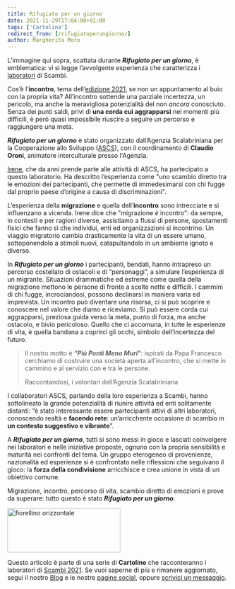 ```yaml
---
title: Rifugiato per un giorno
date: 2021-11-29T17:04:00+01:00
tags: ['Cartolina']
redirect_from: [/rifugiatoperungiorno/]
author: Margherita Moro
---
```

L’immagine qui sopra, scattata durante ***Rifugiato per un giorno***, è emblematica: vi si legge l’avvolgente esperienza che caratterizza i <a href="https://scambi.org/edizioni/scambi2021/galleria-laboratori/" target="_blank" rel="noreferrer noopener">laboratori</a> di Scambi.

Cos’è l’**incontro**, tema dell’<a href="https://scambi.org/edizioni/scambi2021/" target="_blank" rel="noreferrer noopener">edizione 2021</a>, se non un appuntamento al buio con la propria vita? All’incontro sottende una parziale incertezza, un pericolo, ma anche la meravigliosa potenzialità del non *ancora* conosciuto. Senza dei punti saldi, privi di **una corda cui aggrapparsi** nei momenti più difficili, è però quasi impossibile riuscire a seguire un percorso e raggiungere una meta.

***Rifugiato per un giorno*** è stato organizzato dall’Agenzia Scalabriniana per la Cooperazione allo Sviluppo (<a href="http://ascs.it" rel="noreferrer noopener" target="_blank">ASCS</a>), con il coordinamento di **Claudio Oroni**, animatore interculturale presso l'Agenzia.

<a href="https://scambi.org/author/irene/" rel="noreferrer noopener" target="_blank">Irene</a>, che da anni prende parte alle attività di ASCS, ha partecipato a questo laboratorio. Ha descritto l’esperienza come "uno scambio diretto tra le emozioni dei partecipanti, che permette di immedesimarsi con chi fugge dal proprio paese d’origine a causa di discriminazioni".

L’esperienza della **migrazione** e quella dell’**incontro** sono intrecciate e si influenzano a vicenda. Irene dice che "migrazione *è* incontro": da sempre, in contesti e per ragioni diverse, assistiamo a flussi di persone, spostamenti fisici che fanno sì che individui, enti ed organizzazioni si incontrino. Un viaggio migratorio cambia drasticamente la vita di un essere umano, sottoponendolo a stimoli nuovi, catapultandolo in un ambiente ignoto e diverso.

In ***Rifugiato per un giorno*** i partecipanti, bendati, hanno intrapreso un percorso costellato di ostacoli e di “personaggi”, a simulare l’esperienza di un migrante. Situazioni drammatiche ed estreme come quella della migrazione mettono le persone di fronte a scelte nette e difficili. I cammini di chi fugge, incrociandosi, possono declinarsi in maniera varia ed imprevista. Un incontro può diventare una risorsa, ci si può scoprire e conoscere nel valore che diamo e riceviamo. Si può essere corda cui aggrapparsi, preziosa guida verso la meta, punto di forza, ma anche ostacolo, e bivio pericoloso. Quello che ci accomuna, in tutte le esperienze di vita, è quella bandana a coprirci gli occhi, simbolo dell’incertezza del futuro.

> Il nostro motto è **“*Più Ponti Meno Muri*”**: ispirati da Papa Francesco cerchiamo di costruire una società aperta all’incontro, che si mette in cammino e al servizio con e tra le persone.
>
> Raccontandosi, i volontari dell’Agenzia Scalabriniana

I collaboratori ASCS, parlando della loro esperienza a Scambi, hanno sottolineato la grande potenzialità di riunire attività ed enti solitamente distanti: “è stato interessante essere partecipanti attivi di altri laboratori, conoscendo realtà e **facendo rete**: un’arricchente occasione di scambio in **un contesto suggestivo e vibrante**”.

A ***Rifugiato per un giorno***, tutti si sono messi in gioco e lasciati coinvolgere nei laboratori e nelle iniziative proposte, ognuno con la propria sensibilità e maturità nei confronti del tema. Un gruppo eterogeneo di provenienze, nazionalità ed esperienze si è confrontato nelle riflessioni che seguivano il gioco: la **forza della condivisione** arricchisce e crea unione in vista di un obiettivo comune.

Migrazione, incontro, percorso di vita, scambio diretto di emozioni e prove da superare: tutto questo è stato ***Rifugiato per un giorno***.

<div class="flex separator-icon">

<img src="https://scambi.org/wp-content/uploads/2021/04/Blush.png" class="wp-image-578" width="256" height="100" alt="fiorellino orizzontale" />

</div>

Questo articolo è parte di una serie di **Cartoline** che racconteranno i laboratori di <a href="https://scambi.org/edizioni/scambi2021/" rel="noreferrer noopener" data-type="URL" data-id="https://scambi.org/edizioni/scambi2021/" target="_blank">Scambi 2021</a>. Se vuoi saperne di più e rimanere aggiornato, segui il nostro <a href="https://scambi.org/" rel="noreferrer noopener" data-type="URL" data-id="https://scambi.org/" target="_blank">Blog</a> e le nostre <a href="https://www.instagram.com/scambifestival/" rel="noreferrer noopener" data-type="URL" data-id="https://www.instagram.com/scambifestival/" target="_blank">pagine social</a>, oppure <a href="https://scambi.org/domande/" rel="noreferrer noopener" data-type="URL" data-id="https://scambi.org/domande/" target="_blank">scrivici un messaggio</a>.
